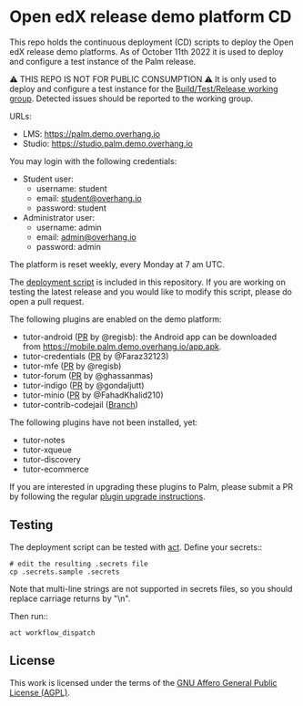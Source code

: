 # Open edX release demo platform CD

This repo holds the continuous deployment (CD) scripts to deploy the Open edX release demo platforms. As of October 11th 2022 it is used to deploy and configure a test instance of the Palm release.

⚠ THIS REPO IS NOT FOR PUBLIC CONSUMPTION ⚠ It is only used to deploy and configure a test instance for the [Build/Test/Release working group](https://discuss.openedx.org/c/working-groups/build-test-release/30). Detected issues should be reported to the working group.

URLs:

- LMS: https://palm.demo.overhang.io
- Studio: https://studio.palm.demo.overhang.io

You may login with the following credentials:

- Student user:
    - username: student
    - email: student@overhang.io
    - password: student
- Administrator user:
    - username: admin
    - email: admin@overhang.io
    - password: admin

The platform is reset weekly, every Monday at 7 am UTC.

The [deployment script](https://github.com/overhangio/openedx-release-demo/blob/master/.github/workflows/deploy.yml) is included in this repository. If you are working on testing the latest release and you would like to modify this script, please do open a pull request.

The following plugins are enabled on the demo platform:

- tutor-android ([PR](https://github.com/overhangio/tutor-android/pull/6) by @regisb): the Android app can be downloaded from https://mobile.palm.demo.overhang.io/app.apk.
- tutor-credentials ([PR](https://github.com/overhangio/tutor-credentials/pull/2) by @Faraz32123)
- tutor-mfe ([PR](https://github.com/overhangio/tutor-mfe/pull/120) by @regisb)
- tutor-forum ([PR](https://github.com/overhangio/tutor-forum/pull/22) by @ghassanmas)
- tutor-indigo ([PR](https://github.com/overhangio/tutor-indigo/pull/43) by @gondaljutt)
- tutor-minio ([PR](https://github.com/overhangio/tutor-minio/pull/24) by @FahadKhalid210)
- tutor-contrib-codejail ([Branch](https://github.com/eduNEXT/tutor-contrib-codejail/tree/palm))

The following plugins have not been installed, yet:

- tutor-notes
- tutor-xqueue
- tutor-discovery
- tutor-ecommerce

If you are interested in upgrading these plugins to Palm, please submit a PR by following the regular [plugin upgrade instructions](https://discuss.overhang.io/t/how-to-upgrade-a-tutor-plugin/1488).

## Testing

The deployment script can be tested with [act](https://github.com/nektos/act). Define your secrets::

    # edit the resulting .secrets file
    cp .secrets.sample .secrets

Note that multi-line strings are not supported in secrets files, so you should replace carriage returns by "\n".

Then run::

    act workflow_dispatch

## License

This work is licensed under the terms of the [GNU Affero General Public License (AGPL)](https://github.com/overhangio/tutor/blob/master/LICENSE.txt).

